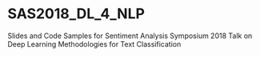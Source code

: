 # SAS2018_DL_4_NLP
Slides and Code Samples for Sentiment Analysis Symposium 2018 Talk on Deep Learning Methodologies for Text Classification

